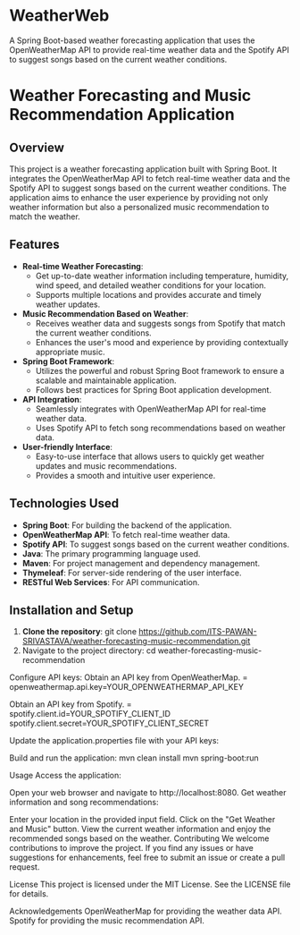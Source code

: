 # WeatherWeb
A Spring Boot-based weather forecasting application that uses the OpenWeatherMap API to provide real-time weather data and the Spotify API to suggest songs based on the current weather conditions.

# Weather Forecasting and Music Recommendation Application

## Overview
This project is a weather forecasting application built with Spring Boot. It integrates the OpenWeatherMap API to fetch real-time weather data and the Spotify API to suggest songs based on the current weather conditions. The application aims to enhance the user experience by providing not only weather information but also a personalized music recommendation to match the weather.

## Features
- **Real-time Weather Forecasting**: 
  - Get up-to-date weather information including temperature, humidity, wind speed, and detailed weather conditions for your location.
  - Supports multiple locations and provides accurate and timely weather updates.
- **Music Recommendation Based on Weather**:
  - Receives weather data and suggests songs from Spotify that match the current weather conditions.
  - Enhances the user's mood and experience by providing contextually appropriate music.
- **Spring Boot Framework**: 
  - Utilizes the powerful and robust Spring Boot framework to ensure a scalable and maintainable application.
  - Follows best practices for Spring Boot application development.
- **API Integration**:
  - Seamlessly integrates with OpenWeatherMap API for real-time weather data.
  - Uses Spotify API to fetch song recommendations based on weather data.
- **User-friendly Interface**:
  - Easy-to-use interface that allows users to quickly get weather updates and music recommendations.
  - Provides a smooth and intuitive user experience.

## Technologies Used
- **Spring Boot**: For building the backend of the application.
- **OpenWeatherMap API**: To fetch real-time weather data.
- **Spotify API**: To suggest songs based on the current weather conditions.
- **Java**: The primary programming language used.
- **Maven**: For project management and dependency management.
- **Thymeleaf**: For server-side rendering of the user interface.
- **RESTful Web Services**: For API communication.

## Installation and Setup
1. **Clone the repository**:
   git clone https://github.com/ITS-PAWAN-SRIVASTAVA/weather-forecasting-music-recommendation.git
2. Navigate to the project directory:
     cd weather-forecasting-music-recommendation

   
Configure API keys:
Obtain an API key from OpenWeatherMap. = openweathermap.api.key=YOUR_OPENWEATHERMAP_API_KEY

Obtain an API key from Spotify. = spotify.client.id=YOUR_SPOTIFY_CLIENT_ID
spotify.client.secret=YOUR_SPOTIFY_CLIENT_SECRET

Update the application.properties file with your API keys:

Build and run the application:
mvn clean install
mvn spring-boot:run


Usage
Access the application:

Open your web browser and navigate to http://localhost:8080.
Get weather information and song recommendations:

Enter your location in the provided input field.
Click on the "Get Weather and Music" button.
View the current weather information and enjoy the recommended songs based on the weather.
Contributing
We welcome contributions to improve the project. If you find any issues or have suggestions for enhancements, feel free to submit an issue or create a pull request.

License
This project is licensed under the MIT License. See the LICENSE file for details.

Acknowledgements
OpenWeatherMap for providing the weather data API.
Spotify for providing the music recommendation API.

